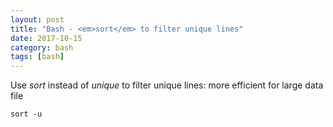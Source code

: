 ```yaml
---
layout: post
title: "Bash - <em>sort</em> to filter unique lines"
date: 2017-10-15
category: bash
tags: [bash]
---
```


Use <em>sort</em> instead of <em>unique</em> to filter unique lines: more efficient for large data file

```
sort -u
```
